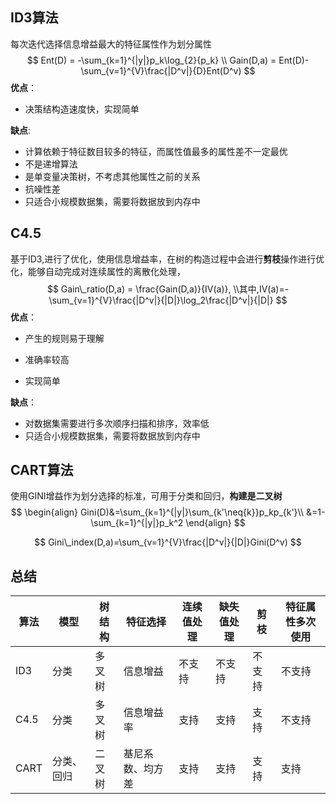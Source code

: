 ## ID3算法

每次迭代选择信息增益最大的特征属性作为划分属性
$$
Ent(D) = -\sum_{k=1}^{|y|}p_k\log_{2}{p_k} \\
Gain(D,a) = Ent(D)-\sum_{v=1}^{V}\frac{|D^v|}{D}Ent(D^v)
$$
**优点**：

- 决策结构造速度快，实现简单

**缺点**:

- 计算依赖于特征数目较多的特征，而属性值最多的属性差不一定最优
- 不是递增算法
- 是单变量决策树，不考虑其他属性之前的关系
- 抗噪性差
- 只适合小规模数据集，需要将数据放到内存中



## C4.5
基于ID3,进行了优化，使用信息增益率，在树的构造过程中会进行**剪枝**操作进行优化，能够自动完成对连续属性的离散化处理，
$$
Gain\_ratio(D,a) = \frac{Gain(D,a)}{IV(a)},
\\其中,IV(a)=-\sum_{v=1}^{V}\frac{|D^v|}{|D|}\log_2\frac{|D^v|}{|D|}
$$
**优点**：

- 产生的规则易于理解

- 准确率较高

- 实现简单

**缺点**：

- 对数据集需要进行多次顺序扫描和排序，效率低
- 只适合小规模数据集，需要将数据放到内存中

## CART算法

使用GINI增益作为划分选择的标准，可用于分类和回归，**构建是二叉树**
$$
\begin{align}
Gini(D)&=\sum_{k=1}^{|y|}\sum_{k'\neq{k}}p_kp_{k'}\\
&=1-\sum_{k=1}^{|y|}p_k^2
\end{align}
$$

$$
Gini\_index(D,a)=\sum_{v=1}^{V}\frac{|D^v|}{|D|}Gini(D^v)
$$

## 总结

| 算法 | 模型       | 树结构 | 特征选择 | 连续值处理 | 缺失值处理 | 剪枝 | 特征属性多次使用 |
| ---- | ---------- | ------ | -------- | ---------- | ---------- | ---- | ---------------- |
| ID3  | 分类       | 多叉树 | 信息增益 | 不支持     | 不支持     |  不支持    |    不支持              |
| C4.5 | 分类       |    多叉树    |   信息增益率       |     支持       | 支持 |    支持  |    不支持              |
| CART | 分类、回归 |    二叉树    | 基尼系数、均方差         | 支持           |   支持         |支持      |   支持               |

